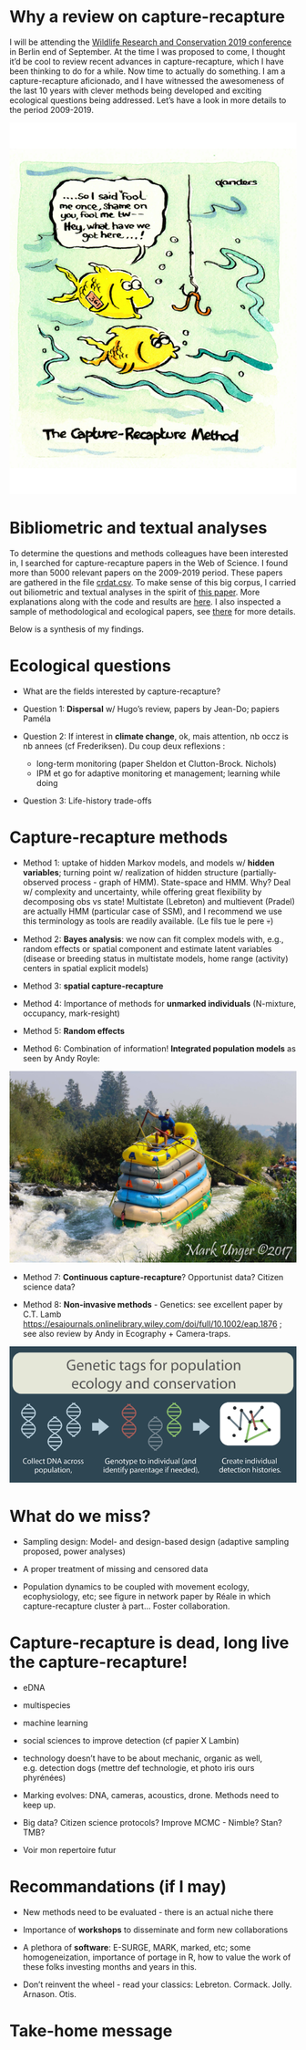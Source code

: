 Why a review on capture-recapture
=================================

I will be attending the [Wildlife Research and Conservation 2019
conference](http://www.izw-berlin.de/welcome-234.html) in Berlin end of
September. At the time I was proposed to come, I thought it’d be cool to
review recent advances in capture-recapture, which I have been thinking
to do for a while. Now time to actually do something. I am a
capture-recapture aficionado, and I have witnessed the awesomeness of
the last 10 years with clever methods being developed and exciting
ecological questions being addressed. Let’s have a look in more details
to the period 2009-2019.

![](images/Recapture.png)

Bibliometric and textual analyses
=================================

To determine the questions and methods colleagues have been interested
in, I searched for capture-recapture papers in the Web of Science. I
found more than 5000 relevant papers on the 2009-2019 period. These
papers are gathered in the file
[crdat.csv](https://github.com/oliviergimenez/capture-recapture-review/blob/master/crdat.csv).
To make sense of this big corpus, I carried out biliometric and textual
analyses in the spirit of [this
paper](https://www.cell.com/trends/ecology-evolution/fulltext/S0169-5347(18)30278-7). More explanations along with the code and results are [here](https://github.com/oliviergimenez/capture-recapture-review/blob/master/bibliometric_analysis.md). I also inspected a sample of methodological and ecological papers, see [there](https://github.com/oliviergimenez/capture-recapture-review/blob/master/make_sense.md) for more details. 

Below is a synthesis of my findings.

Ecological questions
====================

-   What are the fields interested by capture-recapture?

-   Question 1: **Dispersal** w/ Hugo’s review, papers by Jean-Do;
    papiers Paméla

-   Question 2: If interest in **climate change**, ok, mais attention,
    nb occz is nb annees (cf Frederiksen). Du coup deux reflexions :
    -   long-term monitoring (paper Sheldon et Clutton-Brock. Nichols)
    -   IPM et go for adaptive monitoring et management; learning while
        doing
-   Question 3: Life-history trade-offs

Capture-recapture methods
=========================

-   Method 1: uptake of hidden Markov models, and models w/ **hidden
    variables**; turning point w/ realization of hidden structure
    (partially-observed process - graph of HMM). State-space and HMM.
    Why? Deal w/ complexity and uncertainty, while offering great
    flexibility by decomposing obs vs state! Multistate (Lebreton) and
    multievent (Pradel) are actually HMM (particular case of SSM), and I
    recommend we use this terminology as tools are readily available.
    (Le fils tue le pere 💀)

-   Method 2: **Bayes analysis**: we now can fit complex models with,
    e.g., random effects or spatial component and estimate latent
    variables (disease or breeding status in multistate models, home
    range (activity) centers in spatial explicit models)

-   Method 3: **spatial capture-recapture**

-   Method 4: Importance of methods for **unmarked individuals**
    (N-mixture, occupancy, mark-resight)

-   Method 5: **Random effects**

-   Method 6: Combination of information! **Integrated population
    models** as seen by Andy Royle:

![](images/raftstack.jpg)

-   Method 7: **Continuous capture-recapture**? Opportunist data?
    Citizen science data?

-   Method 8: **Non-invasive methods** - Genetics: see excellent paper
    by C.T. Lamb
    <a href="https://esajournals.onlinelibrary.wiley.com/doi/full/10.1002/eap.1876" class="uri">https://esajournals.onlinelibrary.wiley.com/doi/full/10.1002/eap.1876</a>
    ; see also review by Andy in Ecography + Camera-traps.

![](images/dna_ClaytonTLamb.png)

What do we miss?
================

-   Sampling design: Model- and design-based design (adaptive sampling
    proposed, power analyses)

-   A proper treatment of missing and censored data

-   Population dynamics to be coupled with movement ecology,
    ecophysiology, etc; see figure in network paper by Réale in which
    capture-recapture cluster à part… Foster collaboration.

Capture-recapture is dead, long live the capture-recapture!
===========================================================

-   eDNA

-   multispecies

-   machine learning

-   social sciences to improve detection (cf papier X Lambin)

-   technology doesn’t have to be about mechanic, organic as well,
    e.g. detection dogs (mettre def technologie, et photo iris ours
    phyrénées)

-   Marking evolves: DNA, cameras, acoustics, drone. Methods need to
    keep up.

-   Big data? Citizen science protocols? Improve MCMC - Nimble? Stan?
    TMB?

-   Voir mon repertoire futur

Recommandations (if I may)
==========================

-   New methods need to be evaluated - there is an actual niche there

-   Importance of **workshops** to disseminate and form new
    collaborations

-   A plethora of **software**: E-SURGE, MARK, marked, etc; some
    homogeneization, importance of portage in R, how to value the work
    of these folks investing months and years in this.

-   Don’t reinvent the wheel - read your classics: Lebreton. Cormack.
    Jolly. Arnason. Otis.

Take-home message
=================
